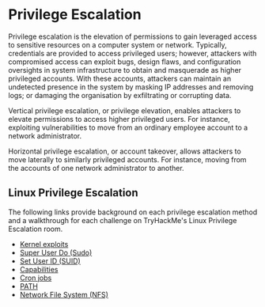 # Privilege Escalation

Privilege escalation is the elevation of permissions to gain leveraged access to sensitive resources on a computer system or network. Typically, credentials are provided to access privileged users; however, attackers with compromised access can exploit bugs, design flaws, and configuration oversights in system infrastructure to obtain and masquerade as higher privileged accounts. With these accounts, attackers can maintain an undetected presence in the system by masking IP addresses and removing logs; or damaging the organisation by exfiltrating or corrupting data.

Vertical privilege escalation, or privilege elevation, enables attackers to elevate permissions to access higher privileged users. For instance, exploiting vulnerabilities to move from an ordinary employee account to a network administrator.

Horizontal privilege escalation, or account takeover, allows attackers to move laterally to similarly privileged accounts. For instance, moving from the accounts of one network administrator to another. 

## Linux Privilege Escalation

The following links provide background on each privilege escalation method and a walkthrough for each challenge on TryHackMe's Linux Privilege Escalation room.

- [Kernel exploits](https://github.com/KayEm06/Linux-privilege-escalation/blob/main/Methods/Kernel%20exploits.md)
- [Super User Do (Sudo)](https://github.com/KayEm06/Linux-privilege-escalation/blob/main/Methods/Sudo.md)
- [Set User ID (SUID)](https://github.com/KayEm06/Linux-privilege-escalation/blob/main/Methods/SUID.md)
- [Capabilities](https://github.com/KayEm06/Linux-privilege-escalation/blob/main/Methods/Capabilities.md)
- [Cron jobs](https://github.com/KayEm06/Linux-privilege-escalation/blob/main/Methods/Cronjobs.md)
- [PATH](https://github.com/KayEm06/Linux-privilege-escalation/blob/main/Methods/PATH.md)
- [Network File System (NFS)](https://github.com/KayEm06/Linux-privilege-escalation/blob/main/Methods/Network%20File%20System.md)
